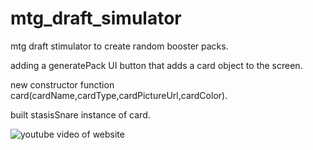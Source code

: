 # mtg_draft_simulator
mtg draft stimulator to create random booster packs.

adding a generatePack UI button that adds a card object to the screen.

new constructor function card(cardName,cardType,cardPictureUrl,cardColor).

built stasisSnare instance of card.


![youtube video of website](https://youtu.be/mU7gE-ezCRk)
